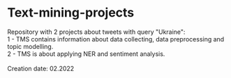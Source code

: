 # Text-mining-projects

Repository with 2 projects about tweets with query "Ukraine":<br />
1 - TMS contains information about data collecting, data preprocessing and topic modelling. <br />
2 - TMS is about applying NER and sentiment analysis. <br />
 <br />
Creation date: 02.2022
